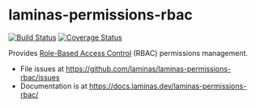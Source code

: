 # laminas-permissions-rbac

[![Build Status](https://travis-ci.com/laminas/laminas-permissions-rbac.svg?branch=master)](https://travis-ci.com/laminas/laminas-permissions-rbac)
[![Coverage Status](https://coveralls.io/repos/laminas/laminas-permissions-rbac/badge.svg?branch=master)](https://coveralls.io/r/laminas/laminas-permissions-rbac?branch=master)

Provides [Role-Based Access Control](https://it.wikipedia.org/wiki/Role-based_access_control)
(RBAC) permissions management.

- File issues at https://github.com/laminas/laminas-permissions-rbac/issues
- Documentation is at https://docs.laminas.dev/laminas-permissions-rbac/
